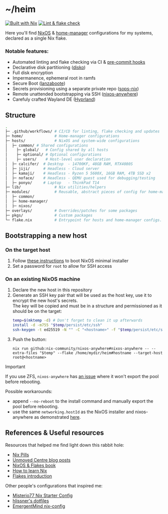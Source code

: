 # ~/heim
[![Built with Nix](https://img.shields.io/badge/Built%20with%20Nix%20and%20%E2%9D%A4%EF%B8%8F-5277C3?logo=nixos&logoColor=FFFFFF)](https://builtwithnix.org/)
[![Lint & flake check](https://github.com/zacharyarnaise/heim/actions/workflows/lint.yaml/badge.svg)](https://github.com/zacharyarnaise/heim/actions/workflows/lint.yaml)

Here you'll find [NixOS](https://nixos.org/) & [home-manager](https://github.com/nix-community/home-manager) configurations for my systems, declared as a single Nix flake.

### Notable features:
- Automated linting and flake checking via CI & [pre-commit hooks](https://github.com/cachix/git-hooks.nix)
- Declarative disk partitioning ([disko](https://github.com/nix-community/disko))
- Full disk encryption
- Impermanence, ephemeral root in ramfs
- Secure Boot ([lanzaboote](https://github.com/nix-community/lanzaboote))
- Secrets provisioning using a separate private repo ([sops-nix](https://github.com/Mic92/sops-nix))
- Remote unattended bootstrapping via SSH ([nixos-anywhere](https://github.com/nix-community/nixos-anywhere))
- Carefuly crafted Wayland DE ([Hyprland](https://hyprland.org/))

## Structure
```sh
.
├─ .github/workflows/ # CI/CD for linting, flake checking and updates
├─ home/              # Home-manager configurations
├─ hosts/             # NixOS and system-wide configurations
│  ├─ common/ # Shared configurations
│    ├─ global/   # Config shared by all hosts
│    ├─ optional/ # Optional configurations
│    ├─ users/    # Host-level user declaration
│  ├─ calcifer/  # Desktop  - 14700KF, 48GB RAM, RTX4080S
│  ├─ jiji/      # Headless - Cloud server
│  ├─ kamaji/    # Headless - Ryzen 5 5600X, 16GB RAM, 4TB SSD x2
│  ├─ noface/    # Headless - QEMU guest used for debugging/testing
│  ├─ ponyo/     # Laptop   - ThinkPad T14
├─ lib/               # Nix utilities/helpers
├─ modules/           # Reusable, abstract pieces of config for home-manager, NixOS or both.
│  ├─ common/
│  ├─ home-manager/
│  ├─ nixos/
├─ overlays/          # Overrides/patches for some packages
├─ pkgs/              # Custom packages
└─ flake.nix          # Entrypoint for hosts and home-manager configs. Also exposes a devshell for manual bootstrapping tasks (nix-shell).
```

## Bootstrapping a new host
### On the target host
1. Follow [these instructions](https://nixos.org/manual/nixos/stable/index.html#sec-booting-from-usb) to boot NixOS minimal installer
2. Set a password for `root` to allow for SSH access
### On an existing NixOS machine
1. Declare the new host in this repository
2. Generate an SSH key pair that will be used as the host key, use it to encrypt the new host's secrets.<br>
   The key will be copied and must be in a structure and permissioned as it should be on the target:
    ```sh
    temp=$(mktemp -d) # Don't forget to clean it up afterwards
    install -d -m755 "$temp/persist/etc/ssh"
    ssh-keygen -t ed25519 -N "" -C "<hostname>" -f "$temp/persist/etc/ssh/ssh_host_ed25519_key"
    ```
3. Push the button:
    ```
    nix run github:nix-community/nixos-anywhere#nixos-anywhere -- --extra-files "$temp" --flake /home/mydir/heim#hostname --target-host root@<hostname>
    ```

> [!IMPORTANT]
> If you use ZFS, `nixos-anywhere` has [an issue](https://github.com/nix-community/nixos-anywhere/issues/156) where it won't export the pool before rebooting.
>
> Possible workarounds:
> - append `--no-reboot` to the install command and manually export the pool before rebooting.
> - use the same `networking.hostId` as the NixOS installer and nixos-anywhere as demonstrated [here](https://github.com/nix-community/srvos/blob/755578b01c9fb1cc0a798c0d4d54a283077b315d/nixos/common/zfs.nix#L8).

## References & Useful resources
Resources that helped me find light down this rabbit hole:
- [Nix Pills](https://nixos.org/guides/nix-pills/)
- [Unmoved Centre blog posts](https://unmovedcentre.com/tags/nixos/)
- [NixOS & Flakes book](https://nixos-and-flakes.thiscute.world/)
- [How to learn Nix](https://ianthehenry.com/posts/how-to-learn-nix/)
- [Flakes introduction](https://www.tweag.io/blog/2020-05-25-flakes/)

Other people's configurations that inspired me:
- [Misterio77 Nix Starter Config](https://github.com/Misterio77/nix-starter-configs)
- [hlissner's dotfiles](https://github.com/hlissner/dotfiles)
- [EmergentMind nix-config](https://github.com/EmergentMind/nix-config)
